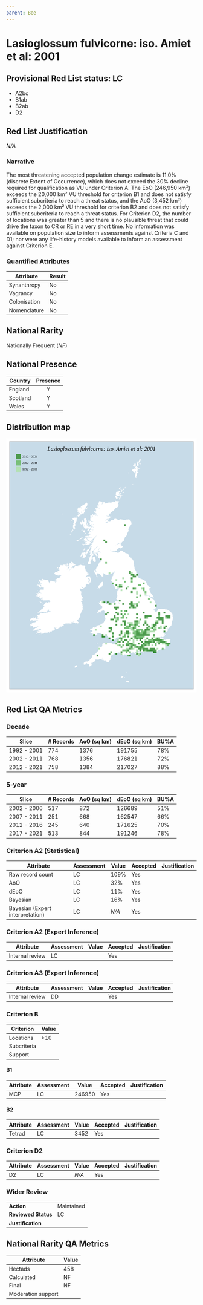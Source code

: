 ```yaml
---
parent: Bee
---
```


# Lasioglossum fulvicorne: iso. Amiet et al: 2001

## Provisional Red List status: LC
- A2bc
- B1ab
- B2ab
- D2

## Red List Justification
*N/A*

### Narrative


The most threatening accepted population change estimate is 11.0% (discrete Extent of Occurrence), which does not exceed the 30% decline required for qualification as VU under Criterion A. The EoO (246,950 km²) exceeds the 20,000 km² VU threshold for criterion B1 and does not satisfy sufficient subcriteria to reach a threat status, and the AoO (3,452 km²) exceeds the 2,000 km² VU threshold for criterion B2 and does not satisfy sufficient subcriteria to reach a threat status. For Criterion D2, the number of locations was greater than 5 and there is no plausible threat that could drive the taxon to CR or RE in a very short time. No information was available on population size to inform assessments against Criteria C and D1; nor were any life-history models available to inform an assessment against Criterion E.

### Quantified Attributes
|Attribute|Result|
|---|---|
|Synanthropy|No|
|Vagrancy|No|
|Colonisation|No|
|Nomenclature|No|


## National Rarity
Nationally Frequent (*NF*)

## National Presence
|Country|Presence
|---|:-:|
|England|Y|
|Scotland|Y|
|Wales|Y|


## Distribution map
![](../map/137.svg)

## Red List QA Metrics
### Decade
| Slice | # Records | AoO (sq km) | dEoO (sq km) |BU%A |
|---|---|---|---|---|
|1992 - 2001|774|1376|191755|78%|
|2002 - 2011|768|1356|176821|72%|
|2012 - 2021|758|1384|217027|88%|

### 5-year
| Slice | # Records | AoO (sq km) | dEoO (sq km) |BU%A |
|---|---|---|---|---|
|2002 - 2006|517|872|126689|51%|
|2007 - 2011|251|668|162547|66%|
|2012 - 2016|245|640|171625|70%|
|2017 - 2021|513|844|191246|78%|

### Criterion A2 (Statistical)
|Attribute|Assessment|Value|Accepted|Justification
|---|---|---|---|---|
|Raw record count|LC|109%|Yes||
|AoO|LC|32%|Yes||
|dEoO|LC|11%|Yes||
|Bayesian|LC|16%|Yes||
|Bayesian (Expert interpretation)|LC|*N/A*|Yes||

### Criterion A2 (Expert Inference)
|Attribute|Assessment|Value|Accepted|Justification
|---|---|---|---|---|
|Internal review|LC||Yes||

### Criterion A3 (Expert Inference)
|Attribute|Assessment|Value|Accepted|Justification
|---|---|---|---|---|
|Internal review|DD||Yes||

### Criterion B
|Criterion| Value|
|---|---|
|Locations|>10|
|Subcriteria||
|Support||

#### B1
|Attribute|Assessment|Value|Accepted|Justification
|---|---|---|---|---|
|MCP|LC|246950|Yes||

#### B2
|Attribute|Assessment|Value|Accepted|Justification
|---|---|---|---|---|
|Tetrad|LC|3452|Yes||

### Criterion D2
|Attribute|Assessment|Value|Accepted|Justification
|---|---|---|---|---|
|D2|LC|*N/A*|Yes||

### Wider Review
|  |  |
|---|---|
|**Action**|Maintained|
|**Reviewed Status**|LC|
|**Justification**||

## National Rarity QA Metrics
|Attribute|Value|
|---|---|
|Hectads|458|
|Calculated|NF|
|Final|NF|
|Moderation support||
